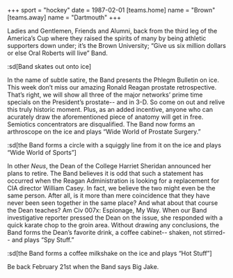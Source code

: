 +++
sport = "hockey"
date = 1987-02-01
[teams.home]
name = "Brown"
[teams.away]
name = "Dartmouth"
+++

Ladies and Gentlemen, Friends and Alumni, back from the third leg of the America’s Cup where they raised the spirits of many by being athletic supporters down under; it’s the Brown University; “Give us six million dollars or else Oral Roberts will live” Band.

:sd[Band skates out onto ice]

In the name of subtle satire, the Band presents the Phlegm Bulletin on ice. This week don’t miss our amazing Ronald Reagan prostate retrospective. That’s right, we will show all three of the major networks’ prime time specials on the President’s prostate-- and in 3-D. So come on out and relive this truly historic moment. Plus, as an added incentive, anyone who can acurately draw the aforementioned piece of anatomy will get in free. Semiotics concentrators are disqualified. The Band now forms an arthroscope on the ice and plays “Wide World of Prostate Surgery.”

:sd[the Band forms a circle with a squiggly line from it on the ice and plays “Wide World of Sports”]

In other _Neus_, the Dean of the College Harriet Sheridan announced her plans to retire. The Band believes it is odd that such a statement has occurred when the Reagan Administration is looking for a replacement for CIA director William Casey. In fact, we believe the two might even be the same person. After all, is it more than mere coincidence that they have never been seen together in the same place? And what about that course the Dean teaches? Am Civ 007x: Espionage, My Way. When our Band investigative reporter pressed the Dean on the issue, she responded with a quick karate chop to the groin area. Without drawing any conclusions, the Band forms the Dean’s favorite drink, a coffee cabinet-- shaken, not stirred-- and plays “Spy Stuff.”

:sd[the Band forms a coffee milkshake on the ice and plays “Hot Stuff”]

Be back February 21st when the Band says Big Jake.
